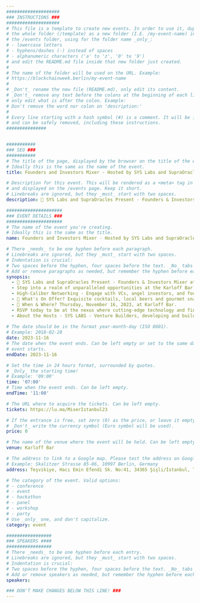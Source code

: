 ```yaml
---
####################
### INSTRUCTIONS ###
####################
# This file is a template to create new events. In order to use it, duplicate
# the whole folder (/template) as a new folder (I.E. /my-event-name) inside of
# the /events folder, using for the folder name _only_:
# - lowercase letters
# - hyphens/dashes (-) instead of spaces
# - alphanumeric characters ('a' to 'z', '0' to '9')
# and edit the README.md file inside that new folder just created.
#
# The name of the folder will be used on the URL. Example:
# https://blockchainweek.berlin/my-event-name
#
# _Don't_ rename the new file (README.md), only edit its content.
# _Don't_ remove any text before the colons at the beginning of each line,
# only edit what is after the colon. Example:
# Don't remove the word nor colon on 'description:'
#
# Every line starting with a hash symbol (#) is a comment. It will be ignored
# and can be safely removed, including these instructions.
###############


###########
### SEO ###
###########
# The title of the page, displayed by the browser on the title of the window.
# Ideally this is the same as the name of the event.
title: Founders and Investors Mixer - Hosted by SYS Labs and SupraOracles

# Description for this event. This will be rendered as a <meta> tag in the HTML,
# and displayed on the /events page. Keep it short.
# Linebreaks are ignored, but they _must_ start with two spaces.
description: 🌟 SYS Labs and SupraOracles Present - Founders & Investors Mixer at Devconnect, Istanbul 🌟​

#####################
### EVENT DETAILS ###
#####################
# The name of the event you're creating.
# Ideally this is the same as the title.
name: Founders and Investors Mixer - Hosted by SYS Labs and SupraOracles

# There _needs_ to be one hyphen before each paragraph.
# Linebreaks are ignored, but they _must_ start with two spaces.
# Indentation is crucial:
# Two spaces before the hyphen, four spaces before the text. _No_ tabs allowed.
# Add or remove paragraphs as needed, but remember the hyphen before each entry.
synopsis:
  - 🌟 SYS Labs and SupraOracles Present - Founders & Investors Mixer at Devconnect, Istanbul 🌟​
  - Step into a realm of unparalleled opportunities at the Karloff Bar. This exclusive mixer serves as your conduit to engage with the visionaries and game-changers shaping the future at the intersection of artificial intelligence, blockchain, DeFi, and beyond.​
  - High-Caliber Networking - Engage with VCs, angel investors, and founders who are at the forefront of the Web3 revolution.
  - ​🍹 What's On Offer? ​Exquisite cocktails, local beers and gourmet snacks.​ Stimulating dialogues that could catalyze your next big venture.
  - ​📅 When & Where? ​Thursday, November 16, 2023, at ​Karloff Bar.
  - RSVP today to be at the nexus where cutting-edge technology and financial revolution converge, all under the banner of SYS Labs - building the fundamental layers of true Web3.
  - About the Hosts - SYS LABS - Venture Builders, developing and building next generation unicorns that leverage the security and scalability of the timeless Syscoin tech stack leveraging the unparalleled network of Bitcoin. SupraOracles - SupraOracles is solving the oracle problem through Layer 1 consensus algorithms and is the fastest-to-finality oracle provider. SupraOracles powers DeFi and GameFi through oracle price feeds and verifiable random functions (VRF).
    
# The date should be in the format year-month-day (ISO 8601).
# Example: 2018-02-28
date: 2023-11-16
# The date when the event ends. Can be left empty or set to the same day the
# event starts.
endDate: 2023-11-16

# Set the time in 24 hours format, surrounded by quotes.
# _Only_ the starting time!
# Example: '09:00'
time: '07:00'
# Time when the event ends. Can be left empty.
endTime: '11:00'

# The URL where to acquire the tickets. Can be left empty.
tickets: https://lu.ma/MixerIstanbul23

# If the entrance is free, set zero (0) as the price, or leave it empty.
# _Don't_ write the currency symbol (Euro symbol will be used).
price: 0

# The name of the venue where the event will be held. Can be left empty.
venue: Karloff Bar

# The address to link to a Google map. Please test the address on Google Maps.
# Example: Skalitzer Strasse 85-86, 10997 Berlin, Germany
address: Teşvikiye, Hacı Emin Efendi Sk. No:41, 34365 Şişli/İstanbul, Türkiye

# The category of the event. Valid options:
# - conference
# - event
# - hackathon
# - panel
# - workshop
# - party
# Use _only_ one, and don't capitalize.
category: event

#################
### SPEAKERS ####
#################
# There _needs_ to be one hyphen before each entry.
# Linebreaks are ignored, but they _must_ start with two spaces.
# Indentation is crucial:
# Two spaces before the hyphen, four spaces before the text. _No_ tabs allowed.
# Add or remove speakers as needed, but remember the hyphen before each entry.
speakers:

### DON'T MAKE CHANGES BELOW THIS LINE! ###
---
```


<!-- ### DON'T MAKE CHANGES BELOW THIS LINE! ### -->

<Event-Content/>
